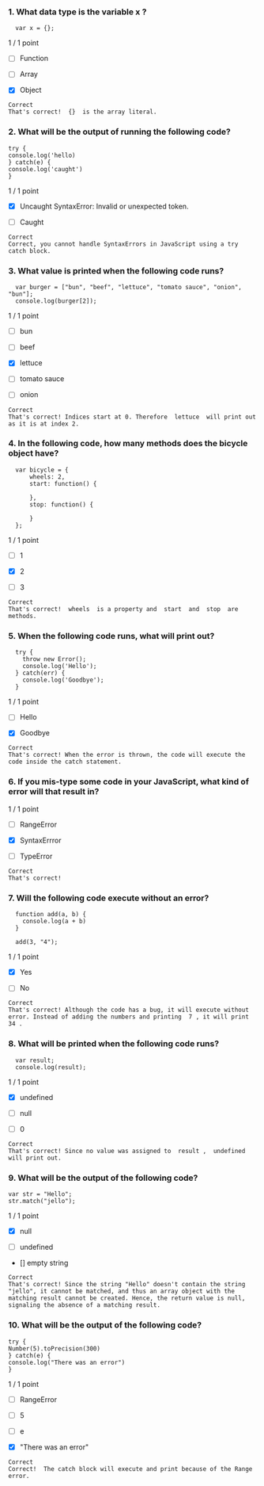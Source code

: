 ### 1. What data type is the variable  x ?
```
  var x = {};
```

1 / 1 point

- [ ] Function


- [ ] Array


- [x] Object
```
Correct
That's correct!  {}  is the array literal.
```
### 2. What will be the output of running the following code?  
```
try {
console.log('hello)
} catch(e) {
console.log('caught')
}
```
1 / 1 point

- [x] Uncaught SyntaxError: Invalid or unexpected token.


- [ ] Caught
```
Correct
Correct, you cannot handle SyntaxErrors in JavaScript using a try catch block.  
```
### 3. What value is printed when the following code runs?
```
  var burger = ["bun", "beef", "lettuce", "tomato sauce", "onion", "bun"];
  console.log(burger[2]);
```

1 / 1 point

- [ ] bun


- [ ] beef


- [x] lettuce


- [ ] tomato sauce


- [ ] onion
```
Correct
That's correct! Indices start at 0. Therefore  lettuce  will print out as it is at index 2.
```
### 4. In the following code, how many methods does the  bicycle  object have?
```
  var bicycle = {
      wheels: 2,
      start: function() {

      },
      stop: function() {

      }
  };
```

1 / 1 point

- [ ] 1


- [x] 2


- [ ] 3
```
Correct
That's correct!  wheels  is a property and  start  and  stop  are methods.
```
### 5. When the following code runs, what will print out?
```
  try {
    throw new Error();
    console.log('Hello');
  } catch(err) {
    console.log('Goodbye');
  }
```

1 / 1 point

- [ ] Hello


- [x] Goodbye
```
Correct
That's correct! When the error is thrown, the code will execute the code inside the catch statement.
```
### 6. If you mis-type some code in your JavaScript, what kind of error will that result in?

1 / 1 point

- [ ] RangeError


- [x] SyntaxErrror


- [ ] TypeError
```
Correct
That's correct!
```
### 7. Will the following code execute without an error?
```
  function add(a, b) {
    console.log(a + b)
  }

  add(3, "4");
```

1 / 1 point

- [x] Yes


- [ ] No
```
Correct
That's correct! Although the code has a bug, it will execute without error. Instead of adding the numbers and printing  7 , it will print  34 .
```
### 8. What will be printed when the following code runs?
```
  var result;
  console.log(result);
```

1 / 1 point

- [x] undefined


- [ ] null


- [ ] 0
```
Correct
That's correct! Since no value was assigned to  result ,  undefined  will print out.
```
### 9. What will be the output of the following code?
```
var str = "Hello";
str.match("jello");
```
  

1 / 1 point

- [x] null


- [ ] undefined


- [] empty string
```
Correct
That's correct! Since the string "Hello" doesn't contain the string "jello", it cannot be matched, and thus an array object with the matching result cannot be created. Hence, the return value is null, signaling the absence of a matching result.  
```
### 10. What will be the output of the following code?
```
try {
Number(5).toPrecision(300)
} catch(e) {
console.log("There was an error")
}
```
  

1 / 1 point

- [ ] RangeError


- [ ] 5


- [ ] e


- [x] "There was an error"
```
Correct
Correct!  The catch block will execute and print because of the Range error.
```
